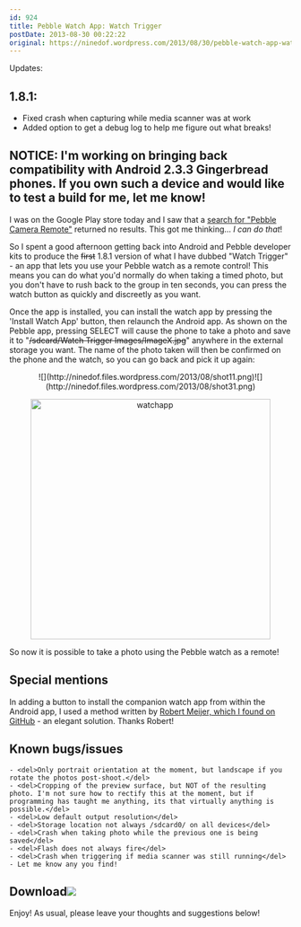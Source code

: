 ```yaml
---
id: 924
title: Pebble Watch App: Watch Trigger
postDate: 2013-08-30 00:22:22
original: https://ninedof.wordpress.com/2013/08/30/pebble-watch-app-watch-trigger/
---
```


Updates:
## 1.8.1:
- Fixed crash when capturing while media scanner was at work
- Added option to get a debug log to help me figure out what breaks!


## NOTICE: I'm working on bringing back compatibility with Android 2.3.3 Gingerbread phones. If you own such a device and would like to test a build for me, let me know!

I was on the Google Play store today and I saw that a  [search for "Pebble Camera Remote"](https://play.google.com/store/search?q=pebble%20camera%20remote&amp;hl=en_GB) returned no results. This got me thinking... <em>I can do that</em>!

So I spent a good afternoon getting back into Android and Pebble developer kits to produce the <del>first</del> 1.8.1 version of what I have dubbed "Watch Trigger" - an app that lets you use your Pebble watch as a remote control! This means you can do what you'd normally do when taking a timed photo, but you don't have to rush back to the group in ten seconds, you can press the watch button as quickly and discreetly as you want.

Once the app is installed, you can install the watch app by pressing the 'Install Watch App' button, then relaunch the Android app. As shown on the Pebble app, pressing SELECT will cause the phone to take a photo and save it to "<del>/sdcard/Watch Trigger Images/ImageX.jpg</del>" anywhere in the external storage you want. The name of the photo taken will then be confirmed on the phone and the watch, so you can go back and pick it up again:
<p style="text-align:center;">![](http://ninedof.files.wordpress.com/2013/08/shot11.png)![](http://ninedof.files.wordpress.com/2013/08/shot31.png)</p>
<p style="text-align:center;"><img class="aligncenter size-full wp-image-1018" alt="watchapp" src="http://ninedof.files.wordpress.com/2013/08/watchapp.jpg" width="428" height="428" /></p>
So now it is possible to take a photo using the Pebble watch as a remote!

## Special mentions

In adding a button to install the companion watch app from within the Android app, I used a method written by  [Robert Meijer, which I found on GitHub](https://github.com/SheepWillPrevail/android/blob/a8f51bb6abd8795517aa94bcc3c9f5a0c25eb081/PebbleRSS/src/com/grazz/pebblerss/MainActivity.java#L147) - an elegant solution. Thanks Robert!

## Known bugs/issues


	- <del>Only portrait orientation at the moment, but landscape if you rotate the photos post-shoot.</del>
	- <del>Cropping of the preview surface, but NOT of the resulting photo. I'm not sure how to rectify this at the moment, but if programming has taught me anything, its that virtually anything is possible.</del>
	- <del>Low default output resolution</del>
	- <del>Storage location not always /sdcard0/ on all devices</del>
	- <del>Crash when taking photo while the previous one is being saved</del>
	- <del>Flash does not always fire</del>
	- <del>Crash when triggering if media scanner was still running</del>
	- Let me know any you find!


## Download![](https://developer.android.com/images/brand/en_generic_rgb_wo_60.png)

Enjoy! As usual, please leave your thoughts and suggestions below!
